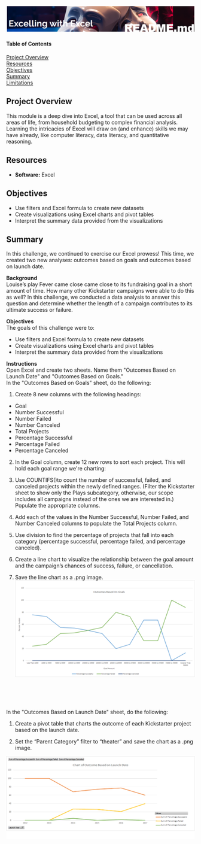 ![header_pic](/header.png)
 
#### Table of Contents  

[Project Overview](#project-overview)  
[Resources](#resources)  
[Objectives](#objectives)  
[Summary](#summary)  
[Limitations](#limitations)  
  
## Project Overview  
This module is a deep dive into Excel, a tool that can be used across all areas of life, from household budgeting to complex financial analysis. Learning the intricacies of Excel will draw on (and enhance) skills we may have already, like computer literacy, data literacy, and quantitative reasoning.  

## Resources  
- **Software:** Excel       

## Objectives  
- Use filters and Excel formula to create new datasets
- Create visualizations using Excel charts and pivot tables
- Interpret the summary data provided from the visualizations 

## Summary  
In this challenge, we continued to exercise our Excel prowess! This time, we created two new analyses: outcomes based on goals and outcomes based on launch date.  

**Background**  
Louise’s play Fever came close came close to its fundraising goal in a short amount of time. How many other Kickstarter campaigns were able to do this as well? In this challenge, we conducted a data analysis to answer this question and determine whether the length of a campaign contributes to its ultimate success or failure.  

**Objectives**  
The goals of this challenge were to:
- Use filters and Excel formula to create new datasets
- Create visualizations using Excel charts and pivot tables
- Interpret the summary data provided from the visualizations  

**Instructions**  
Open Excel and create two sheets. Name them "Outcomes Based on Launch Date" and "Outcomes Based on Goals."  
In the "Outcomes Based on Goals" sheet, do the following:  

1. Create 8 new columns with the following headings:
- Goal
- Number Successful
- Number Failed
- Number Canceled
- Total Projects
- Percentage Successful
- Percentage Failed
- Percentage Canceled  

2. In the Goal column, create 12 new rows to sort each project. This will hold each goal range we're charting:  

3. Use COUNTIFS()to count the number of successful, failed, and canceled projects within the newly defined ranges. (Filter the Kickstarter sheet to show only the Plays subcategory, otherwise, our scope includes all campaigns instead of the ones we are interested in.) Populate the appropriate columns.  

4. Add each of the values in the Number Successful, Number Failed, and Number Canceled columns to populate the Total Projects column.  

5. Use division to find the percentage of projects that fall into each category (percentage successful, percentage failed, and percentage canceled).  

6. Create a line chart to visualize the relationship between the goal amount and the campaign’s chances of success, failure, or cancellation.  

7. Save the line chart as a .png image.  
![Goal Chart](/Goal%20Chart.png)   
<br/>
<br/>
<br/>
<br/>
In the "Outcomes Based on Launch Date" sheet, do the following:  

1. Create a pivot table that charts the outcome of each Kickstarter project based on the launch date.  

2. Set the “Parent Category” filter to “theater” and save the chart as a .png image.  

![Launch Date Chart](/Launch%20Date%20Chart.png)
